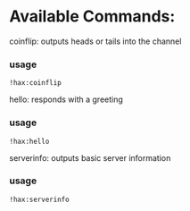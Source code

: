 # Available Commands:
coinflip: outputs heads or tails into the channel
### usage
    !hax:coinflip

hello: responds with a greeting
### usage
    !hax:hello

serverinfo: outputs basic server information
### usage
    !hax:serverinfo